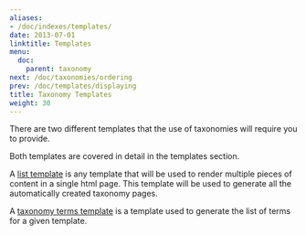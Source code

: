```yaml
---
aliases:
- /doc/indexes/templates/
date: 2013-07-01
linktitle: Templates
menu:
  doc:
    parent: taxonomy
next: /doc/taxonomies/ordering
prev: /doc/templates/displaying
title: Taxonomy Templates
weight: 30
---
```


There are two different templates that the use of taxonomies will require you to provide.

Both templates are covered in detail in the templates section.

A [list template](/doc/templates/list/) is any template that will be used to render multiple pieces of
content in a single html page. This template will be used to generate
all the automatically created taxonomy pages.

A [taxonomy terms template](/doc/templates/terms/) is a template used to
generate the list of terms for a given template.

